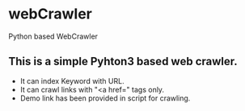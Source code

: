 # webCrawler
Python based WebCrawler

## This is a simple Pyhton3 based web crawler.
- It can index Keyword with URL.
- It can crawl links with "<a href=" tags only.
- Demo link has been provided in script for crawling.

